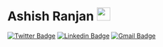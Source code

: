 # Ashish Ranjan <img src="https://raw.githubusercontent.com/iampavangandhi/iampavangandhi/master/gifs/Hi.gif" width="30px">
[![Twitter Badge](https://img.shields.io/badge/-Isha_Gupta-1ca0f1?style=flat-square&logo=twitter&logoColor=white&link=https://ashishr.vercel.app)](https://ashishr.vercel.app)  [![Linkedin Badge](https://img.shields.io/badge/-Isha_Gupta-blue?style=flat-square&logo=Linkedin&logoColor=white&link=https://www.linkedin.com/in/ashishnitw//)](https://www.linkedin.com/in/ashishnitw/) [![Gmail Badge](https://img.shields.io/badge/-ishagupta2103@gmail.com-c14438?style=flat-square&logo=Gmail&logoColor=white&link=mailto:ashishnitw14@gmail.com)](mailto:ashishnitw14@gmail.com)



